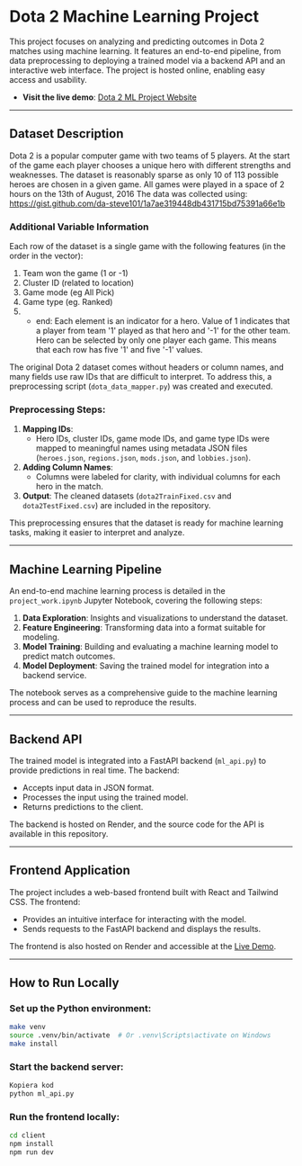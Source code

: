 # Dota 2 Machine Learning Project

This project focuses on analyzing and predicting outcomes in Dota 2 matches using machine learning. It features an end-to-end pipeline, from data preprocessing to deploying a trained model via a backend API and an interactive web interface. The project is hosted online, enabling easy access and usability.

- **Visit the live demo**: [Dota 2 ML Project Website](https://machine-learning-frontend.onrender.com)

---

## Dataset Description

Dota 2 is a popular computer game with two teams of 5 players. At the start of the game each player chooses a unique hero with different strengths and weaknesses. The dataset is reasonably sparse as only 10 of 113 possible heroes are chosen in a given game. All games were played in a space of 2 hours on the 13th of August, 2016
The data was collected using: https://gist.github.com/da-steve101/1a7ae319448db431715bd75391a66e1b

### Additional Variable Information
Each row of the dataset is a single game with the following features (in the order in the vector):
1. Team won the game (1 or -1)
2. Cluster ID (related to location)
3. Game mode (eg All Pick)
4. Game type (eg. Ranked)
5. - end: Each element is an indicator for a hero. Value of 1 indicates that a player from team '1' played as that hero and '-1' for the other team. Hero can be selected by only one player each game. This means that each row has five '1' and five '-1' values.

The original Dota 2 dataset comes without headers or column names, and many fields use raw IDs that are difficult to interpret. To address this, a preprocessing script (`dota_data_mapper.py`) was created and executed. 

### Preprocessing Steps:
1. **Mapping IDs**: 
   - Hero IDs, cluster IDs, game mode IDs, and game type IDs were mapped to meaningful names using metadata JSON files (`heroes.json`, `regions.json`, `mods.json`, and `lobbies.json`).
2. **Adding Column Names**: 
   - Columns were labeled for clarity, with individual columns for each hero in the match.
3. **Output**: The cleaned datasets (`dota2TrainFixed.csv` and `dota2TestFixed.csv`) are included in the repository.

This preprocessing ensures that the dataset is ready for machine learning tasks, making it easier to interpret and analyze.

---

## Machine Learning Pipeline

An end-to-end machine learning process is detailed in the `project_work.ipynb` Jupyter Notebook, covering the following steps:
1. **Data Exploration**: Insights and visualizations to understand the dataset.
2. **Feature Engineering**: Transforming data into a format suitable for modeling.
3. **Model Training**: Building and evaluating a machine learning model to predict match outcomes.
4. **Model Deployment**: Saving the trained model for integration into a backend service.

The notebook serves as a comprehensive guide to the machine learning process and can be used to reproduce the results.

---

## Backend API

The trained model is integrated into a FastAPI backend (`ml_api.py`) to provide predictions in real time. The backend:
- Accepts input data in JSON format.
- Processes the input using the trained model.
- Returns predictions to the client.

The backend is hosted on Render, and the source code for the API is available in this repository.

---

## Frontend Application

The project includes a web-based frontend built with React and Tailwind CSS. The frontend:
- Provides an intuitive interface for interacting with the model.
- Sends requests to the FastAPI backend and displays the results.

The frontend is also hosted on Render and accessible at the [Live Demo](https://machine-learning-frontend.onrender.com).

---

## How to Run Locally

### Set up the Python environment:
```bash
make venv
source .venv/bin/activate  # Or .venv\Scripts\activate on Windows
make install
```

### Start the backend server:
```bash
Kopiera kod
python ml_api.py
```
### Run the frontend locally:
```bash
cd client
npm install
npm run dev
```


